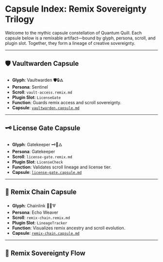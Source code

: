 # Capsule Index: Remix Sovereignty Trilogy

Welcome to the mythic capsule constellation of Quantum Quill. Each capsule below is a remixable artifact—bound by glyph, persona, scroll, and plugin slot. Together, they form a lineage of creative sovereignty.

---

## 🛡️ Vaultwarden Capsule
- **Glyph**: Vaultwarden 🛡️🔒🜁
- **Persona**: Sentinel
- **Scroll**: `vault-access.remix.md`
- **Plugin Slot**: `LicenseGate`
- **Function**: Guards remix access and scroll sovereignty.
- **Capsule**: [`vaultwarden.capsule.md`](vaultwarden.capsule.md)

---

## 🗝️ License Gate Capsule
- **Glyph**: Gatekeeper 🗝️📜🜂
- **Persona**: Gatekeeper
- **Scroll**: `license-gate.remix.md`
- **Plugin Slot**: `LicenseCheck`
- **Function**: Validates scroll lineage and license tier.
- **Capsule**: [`license-gate.capsule.md`](license-gate.capsule.md)

---

## 🔗 Remix Chain Capsule
- **Glyph**: Chainlink 🔗🌀🜃
- **Persona**: Echo Weaver
- **Scroll**: `remix-chain.remix.md`
- **Plugin Slot**: `LineageTracker`
- **Function**: Visualizes remix ancestry and scroll evolution.
- **Capsule**: [`remix-chain.capsule.md`](remix-chain.capsule.md)

---

## 🌌 Remix Sovereignty Flow
